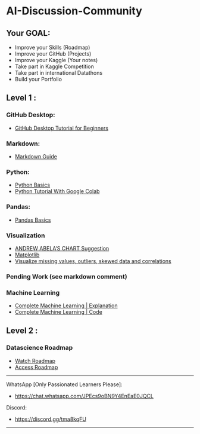 # AI-Discussion-Community

## Your GOAL: 
* Improve your Skills (Roadmap)
* Improve your GitHub (Projects)
* Improve your Kaggle (Your notes)
* Take part in Kaggle Competition
* Take part in international Datathons
* Build your Portfolio

## Level 1 :

### GitHub Desktop:
* [GitHub Desktop Tutorial for Beginners](https://www.youtube.com/watch?v=MaqVvXv6zrU&t=15s&ab_channel=CameronMcKenzie)

### Markdown: 
* [Markdown Guide](https://colab.research.google.com/notebooks/markdown_guide.ipynb)

### Python: 
* [Python Basics](https://github.com/osamatech786/AI-Discussion-Community/blob/main/resource/1%20Python_basics.ipynb)
* [Python Tutorial With Google Colab](https://notebook.community/cs231n/cs231n.github.io/python-colab)

### Pandas: 
* [Pandas Basics](https://github.com/osamatech786/AI-Discussion-Community/blob/main/resource/2%20Pandas_basics.ipynb)

### Visualization

* [ANDREW ABELA’S CHART Suggestion](https://datavizblog.com/2013/04/29/andrew-abelas-chart-chooser/)
* [Matplotlib](https://www.kaggle.com/code/berkayalan/matplotlib-a-complete-data-visualization-guide)
* [Visualize missing values, outliers, skewed data and correlations](https://www.kaggle.com/code/jkanthony/data-exploration-and-visualization-guide-part-1)

### Pending Work (see markdown comment)
<!-- 
Data preprocessing
   Basic data type, dattime, 
   Duplicate
   Outliers (omar)
   Null (omar)
data analysis 
Feature extraction
Feature selection
 -->

### Machine Learning
* [Complete Machine Learning | Explanation](https://www.youtube.com/playlist?list=PLeo1K3hjS3uvCeTYTeyfe0-rN5r8zn9rw)
* [Complete Machine Learning | Code](https://github.com/codebasics/py/tree/master/ML)

## Level 2 :

### Datascience Roadmap
* [Watch Roadmap](https://www.youtube.com/watch?v=eaFaD_IBYW4)
* [Access Roadmap](https://github.com/osamatech786/AI-Discussion-Community/blob/main/resource/ds_roadmap.pdf)



-------------
WhatsApp [Only Passionated Learners Please]:  
- https://chat.whatsapp.com/JPEcs9oBN9Y4EnEaE0JQCL

Discord:
- https://discord.gg/tma8kqFU

<!-- YouTube :  
- https://www.youtube.com/@aidiscussioncommunity -->
-------------

